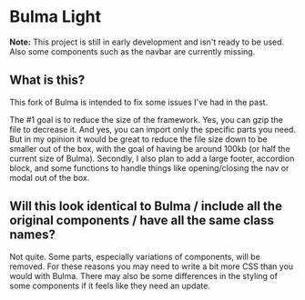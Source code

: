 # Bulma Light
**Note:** This project is still in early development and isn't ready to be used. Also some components such as the navbar are currently missing.

## What is this?
This fork of Bulma is intended to fix some issues I've had in the past.

The #1 goal is to reduce the size of the framework. Yes, you can gzip the file to decrease it. And yes, you can import only the specific parts you need. But in my opinion it would be great to reduce the file size down to be smaller out of the box, with the goal of having be around 100kb (or half the current size of Bulma). Secondly, I also plan to add a large footer, accordion block, and some functions to handle things like opening/closing the nav or modal out of the box.

## Will this look identical to Bulma / include all the original components / have all the same class names?
Not quite. Some parts, especially variations of components, will be removed. For these reasons you may need to write a bit more CSS than you would with Bulma. There may also be some differences in the styling of some components if it feels like they need an update.